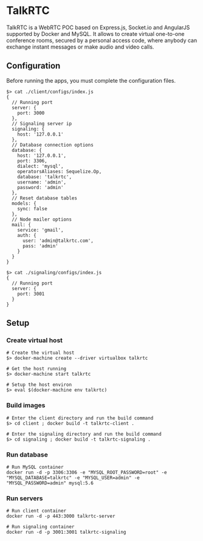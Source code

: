 # TalkRTC

TalkRTC is a WebRTC POC based on Express.js, Socket.io and AngularJS supported by Docker and MySQL.
It allows to create virtual one-to-one conference rooms, secured by a personal access code, where anybody can exchange instant messages or make audio and video calls.

## Configuration

Before running the apps, you must complete the configuration files.

```
$> cat ./client/configs/index.js
{
  // Running port
  server: {
    port: 3000
  },
  // Signaling server ip
  signaling: {
  	host: '127.0.0.1'
  },
  // Database connection options
  database: {
    host: '127.0.0.1',
    port: 3306,
    dialect: 'mysql',
    operatorsAliases: Sequelize.Op,
    database: 'talkrtc',
    username: 'admin',
    password: 'admin'
  },
  // Reset database tables
  models: {
    sync: false
  },
  // Node mailer options
  mail: {
    service: 'gmail',
    auth: {
      user: 'admin@talkrtc.com',
      pass: 'admin'
    }
  }
}

$> cat ./signaling/configs/index.js
{
  // Running port
  server: {
    port: 3001
  }
}
```

## Setup

### Create virtual host

```
# Create the virtual host
$> docker-machine create --driver virtualbox talkrtc

# Get the host running
$> docker-machine start talkrtc

# Setup the host environ
$> eval $(docker-machine env talkrtc)
```

### Build images

```
# Enter the client directory and run the build command
$> cd client ; docker build -t talkrtc-client .

# Enter the signaling directory and run the build command
$> cd signaling ; docker build -t talkrtc-signaling .
```

### Run database

```
# Run MySQL container
docker run -d -p 3306:3306 -e "MYSQL_ROOT_PASSWORD=root" -e "MYSQL_DATABASE=talkrtc" -e "MYSQL_USER=admin" -e "MYSQL_PASSWORD=admin" mysql:5.6
```

### Run servers

```
# Run client container
docker run -d -p 443:3000 talkrtc-server

# Run signaling container
docker run -d -p 3001:3001 talkrtc-signaling
```
